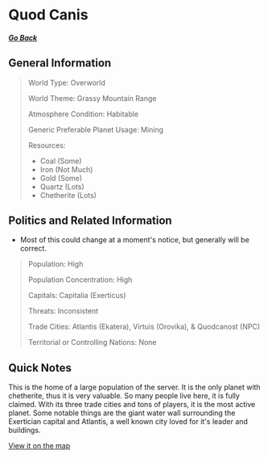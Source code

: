 # Quod Canis

##### [Go Back](/wiki/space#planets)

## General Information

> World Type: Overworld
>
> World Theme: Grassy Mountain Range
>
> Atmosphere Condition: Habitable
>
> Generic Preferable Planet Usage: Mining
>
> Resources:
> - Coal (Some)
> - Iron (Not Much)
> - Gold (Some)
> - Quartz (Lots)
> - Chetherite (Lots)

## Politics and Related Information

* Most of this could change at a moment's notice, but generally will be correct.

> Population: High
>
> Population Concentration: High
>
> Capitals: Capitalia (Exerticus)
>
> Threats: Inconsistent
>
> Trade Cities: Atlantis (Ekatera), Virtuis (Orovika), & Quodcanost (NPC)
>
> Territorial or Controlling Nations: None

## Quick Notes

This is the home of a large population of the server. It is the only planet with chetherite, thus it is very valuable. So many people live here, it is fully claimed. With its three trade cities and tons of players, it is the most active planet. Some notable things are the giant water wall surrounding the Exertician capital and Atlantis, a well known city loved for it's leader and buildings.

[View it on the map](https://dynmap.starlegacy.net/?worldname=QuodCanis)
